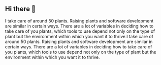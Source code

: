 ## Hi there 👋

I take care of around 50 plants. Raising plants and software development are similar in certain ways. There are a lot of variables in deciding how to take care of you plants, which tools to use depend not only on the type of plant but the environment within which you want it to thrive.I take care of around 50 plants. Raising plants and software development are similar in certain ways. There are a lot of variables in deciding how to take care of you plants, which tools to use depend not only on the type of plant but the environment within which you want it to thrive.

<!--
**jordodrummer/jordodrummer** is a ✨ _special_ ✨ repository because its `README.md` (this file) appears on your GitHub profile.

Here are some ideas to get you started:

- 🔭 I’m currently working on ...
- 🌱 I’m currently learning ...
- 👯 I’m looking to collaborate on ...
- 🤔 I’m looking for help with ...
- 💬 Ask me about ...
- 📫 How to reach me: ...
- 😄 Pronouns: ...
- ⚡ Fun fact: ...
-->
